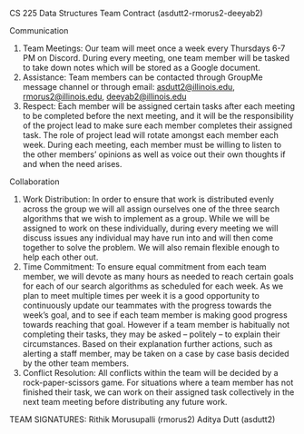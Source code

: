CS 225 Data Structures 
 	Team Contract (asdutt2-rmorus2-deeyab2) 
 	
Communication 

1. Team Meetings: Our team will meet once a week every Thursdays 6-7 PM on Discord. During every meeting, one team member will be tasked to take down notes which will be stored as a Google document. 
2. Assistance: Team members can be contacted through GroupMe message channel or through   email: asdutt2@illinois.edu, rmorus2@illinois.edu, deeyab2@illinois.edu 
3. Respect: Each member will be assigned certain tasks after each meeting to be completed before the next meeting, and it will be the responsibility of the project lead to make sure each member completes their assigned task. The role of project lead will rotate amongst each member each week. During each meeting, each member must be willing to listen to the other members’ opinions as well as voice out their own thoughts if and when the need arises. 

Collaboration

1. Work Distribution: In order to ensure that work is distributed evenly across the group we will all assign ourselves one of the three search algorithms that we wish to implement as a group. While we will be assigned to work on these individually, during every meeting we will discuss issues any individual may have run into and will then come together to solve the problem. We will also remain flexible enough to help each other out. 
2. Time Commitment: To ensure equal commitment from each team member, we will devote as many hours as needed to reach certain goals for each of our search algorithms as scheduled for each week. As we plan to meet multiple times per week it is a good opportunity to continuously update our teammates with the progress towards the week’s goal, and to see if each team member is making good progress towards reaching that goal. However if a team member is habitually not completing their tasks, they may be asked – politely – to explain their circumstances. Based on their explanation further actions, such as alerting a staff member, may be taken on a case by case basis decided by the other team members. 
3. Conflict Resolution: All conflicts within the team will be decided by a rock-paper-scissors game. For situations where a team member has not finished their task, we can work on their assigned task collectively in the next team meeting before distributing any future work. 

TEAM SIGNATURES: 
Rithik Morusupalli (rmorus2)
Aditya Dutt (asdutt2)
